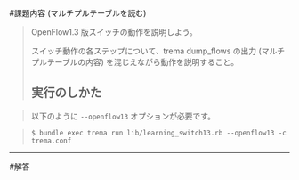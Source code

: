 #課題内容 (マルチプルテーブルを読む)
>OpenFlow1.3 版スイッチの動作を説明しよう。
>
>スイッチ動作の各ステップについて、trema dump_flows の出力 (マルチプルテーブルの内容) を混じえながら動作を説明すること。
>
>## 実行のしかた

>以下のように `--openflow13` オプションが必要です。

>``` shellsession
>$ bundle exec trema run lib/learning_switch13.rb --openflow13 -c trema.conf
>```

---

#解答
